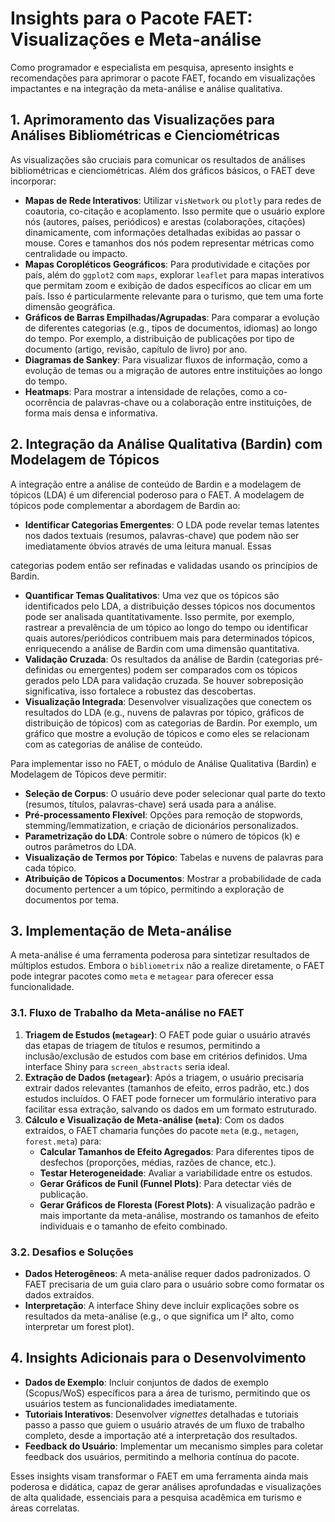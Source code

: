 # Insights para o Pacote FAET: Visualizações e Meta-análise

Como programador e especialista em pesquisa, apresento insights e recomendações para aprimorar o pacote FAET, focando em visualizações impactantes e na integração da meta-análise e análise qualitativa.

## 1. Aprimoramento das Visualizações para Análises Bibliométricas e Cienciométricas

As visualizações são cruciais para comunicar os resultados de análises bibliométricas e cienciométricas. Além dos gráficos básicos, o FAET deve incorporar:

*   **Mapas de Rede Interativos**: Utilizar `visNetwork` ou `plotly` para redes de coautoria, co-citação e acoplamento. Isso permite que o usuário explore nós (autores, países, periódicos) e arestas (colaborações, citações) dinamicamente, com informações detalhadas exibidas ao passar o mouse. Cores e tamanhos dos nós podem representar métricas como centralidade ou impacto.
*   **Mapas Coropléticos Geográficos**: Para produtividade e citações por país, além do `ggplot2` com `maps`, explorar `leaflet` para mapas interativos que permitam zoom e exibição de dados específicos ao clicar em um país. Isso é particularmente relevante para o turismo, que tem uma forte dimensão geográfica.
*   **Gráficos de Barras Empilhadas/Agrupadas**: Para comparar a evolução de diferentes categorias (e.g., tipos de documentos, idiomas) ao longo do tempo. Por exemplo, a distribuição de publicações por tipo de documento (artigo, revisão, capítulo de livro) por ano.
*   **Diagramas de Sankey**: Para visualizar fluxos de informação, como a evolução de temas ou a migração de autores entre instituições ao longo do tempo.
*   **Heatmaps**: Para mostrar a intensidade de relações, como a co-ocorrência de palavras-chave ou a colaboração entre instituições, de forma mais densa e informativa.

## 2. Integração da Análise Qualitativa (Bardin) com Modelagem de Tópicos

A integração entre a análise de conteúdo de Bardin e a modelagem de tópicos (LDA) é um diferencial poderoso para o FAET. A modelagem de tópicos pode complementar a abordagem de Bardin ao:

*   **Identificar Categorias Emergentes**: O LDA pode revelar temas latentes nos dados textuais (resumos, palavras-chave) que podem não ser imediatamente óbvios através de uma leitura manual. Essas 

categorias podem então ser refinadas e validadas usando os princípios de Bardin.
*   **Quantificar Temas Qualitativos**: Uma vez que os tópicos são identificados pelo LDA, a distribuição desses tópicos nos documentos pode ser analisada quantitativamente. Isso permite, por exemplo, rastrear a prevalência de um tópico ao longo do tempo ou identificar quais autores/periódicos contribuem mais para determinados tópicos, enriquecendo a análise de Bardin com uma dimensão quantitativa.
*   **Validação Cruzada**: Os resultados da análise de Bardin (categorias pré-definidas ou emergentes) podem ser comparados com os tópicos gerados pelo LDA para validação cruzada. Se houver sobreposição significativa, isso fortalece a robustez das descobertas.
*   **Visualização Integrada**: Desenvolver visualizações que conectem os resultados do LDA (e.g., nuvens de palavras por tópico, gráficos de distribuição de tópicos) com as categorias de Bardin. Por exemplo, um gráfico que mostre a evolução de tópicos e como eles se relacionam com as categorias de análise de conteúdo.

Para implementar isso no FAET, o módulo de Análise Qualitativa (Bardin) e Modelagem de Tópicos deve permitir:

*   **Seleção de Corpus**: O usuário deve poder selecionar qual parte do texto (resumos, títulos, palavras-chave) será usada para a análise.
*   **Pré-processamento Flexível**: Opções para remoção de stopwords, stemming/lemmatization, e criação de dicionários personalizados.
*   **Parametrização do LDA**: Controle sobre o número de tópicos (k) e outros parâmetros do LDA.
*   **Visualização de Termos por Tópico**: Tabelas e nuvens de palavras para cada tópico.
*   **Atribuição de Tópicos a Documentos**: Mostrar a probabilidade de cada documento pertencer a um tópico, permitindo a exploração de documentos por tema.

## 3. Implementação de Meta-análise

A meta-análise é uma ferramenta poderosa para sintetizar resultados de múltiplos estudos. Embora o `bibliometrix` não a realize diretamente, o FAET pode integrar pacotes como `meta` e `metagear` para oferecer essa funcionalidade.

### 3.1. Fluxo de Trabalho da Meta-análise no FAET

1.  **Triagem de Estudos (`metagear`)**: O FAET pode guiar o usuário através das etapas de triagem de títulos e resumos, permitindo a inclusão/exclusão de estudos com base em critérios definidos. Uma interface Shiny para `screen_abstracts` seria ideal.
2.  **Extração de Dados (`metagear`)**: Após a triagem, o usuário precisaria extrair dados relevantes (tamanhos de efeito, erros padrão, etc.) dos estudos incluídos. O FAET pode fornecer um formulário interativo para facilitar essa extração, salvando os dados em um formato estruturado.
3.  **Cálculo e Visualização de Meta-análise (`meta`)**: Com os dados extraídos, o FAET chamaria funções do pacote `meta` (e.g., `metagen`, `forest.meta`) para:
    *   **Calcular Tamanhos de Efeito Agregados**: Para diferentes tipos de desfechos (proporções, médias, razões de chance, etc.).
    *   **Testar Heterogeneidade**: Avaliar a variabilidade entre os estudos.
    *   **Gerar Gráficos de Funil (Funnel Plots)**: Para detectar viés de publicação.
    *   **Gerar Gráficos de Floresta (Forest Plots)**: A visualização padrão e mais importante da meta-análise, mostrando os tamanhos de efeito individuais e o tamanho de efeito combinado.

### 3.2. Desafios e Soluções

*   **Dados Heterogêneos**: A meta-análise requer dados padronizados. O FAET precisaria de um guia claro para o usuário sobre como formatar os dados extraídos.
*   **Interpretação**: A interface Shiny deve incluir explicações sobre os resultados da meta-análise (e.g., o que significa um I² alto, como interpretar um forest plot).

## 4. Insights Adicionais para o Desenvolvimento

*   **Dados de Exemplo**: Incluir conjuntos de dados de exemplo (Scopus/WoS) específicos para a área de turismo, permitindo que os usuários testem as funcionalidades imediatamente.
*   **Tutoriais Interativos**: Desenvolver *vignettes* detalhadas e tutoriais passo a passo que guiem o usuário através de um fluxo de trabalho completo, desde a importação até a interpretação dos resultados.
*   **Feedback do Usuário**: Implementar um mecanismo simples para coletar feedback dos usuários, permitindo a melhoria contínua do pacote.

Esses insights visam transformar o FAET em uma ferramenta ainda mais poderosa e didática, capaz de gerar análises aprofundadas e visualizações de alta qualidade, essenciais para a pesquisa acadêmica em turismo e áreas correlatas.
